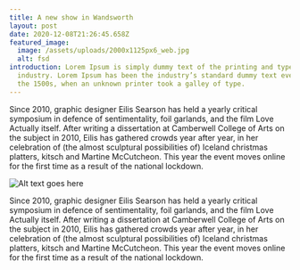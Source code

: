 ```yaml
---
title: A new show in Wandsworth
layout: post
date: 2020-12-08T21:26:45.658Z
featured_image:
  image: /assets/uploads/2000x1125px6_web.jpg
  alt: fsd
introduction: Lorem Ipsum is simply dummy text of the printing and typesetting
  industry. Lorem Ipsum has been the industry’s standard dummy text ever since
  the 1500s, when an unknown printer took a galley of type.
---
```

Since 2010, graphic designer Eilis Searson has held a yearly critical symposium in defence of sentimentality, foil garlands, and the film Love Actually itself. After writing a dissertation at Camberwell College of Arts on the subject in 2010, Eilis has gathered crowds year after year, in her celebration of (the almost sculptural possibilities of) Iceland christmas platters, kitsch and Martine McCutcheon. This year the event moves online for the first time as a result of the national lockdown.

![Alt text goes here](/assets/uploads/2000x1125_web.jpg "This is a title")

Since 2010, graphic designer Eilis Searson has held a yearly critical symposium in defence of sentimentality, foil garlands, and the film Love Actually itself. After writing a dissertation at Camberwell College of Arts on the subject in 2010, Eilis has gathered crowds year after year, in her celebration of (the almost sculptural possibilities of) Iceland christmas platters, kitsch and Martine McCutcheon. This year the event moves online for the first time as a result of the national lockdown.